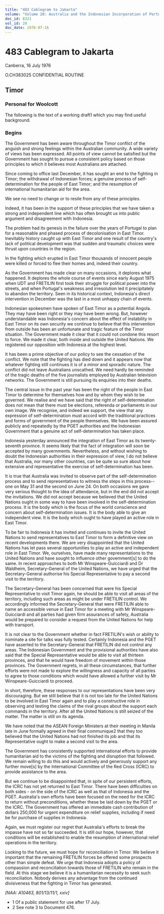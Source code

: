 ```yaml
---
title: "483 Cablegram to Jakarta"
volume: "Volume 20: Australia and the Indonesian Incorporation of Portuguese Timor, 1974-1976"
doc_id: 8321
vol_id: 20
doc_date: 1976-07-16
---
```


# 483 Cablegram to Jakarta

Canberra, 16 July 1976

O.CH383025 CONFIDENTIAL ROUTINE

## Timor

### Personal for Woolcott

The following is the text of a working draft1 which you may find useful background.

### Begins

The Government has been aware throughout the Timor conflict of the anguish and strong feelings within the Australian community. A wide variety of views has been expressed. All points of view cannot be satisfied but the Government has sought to pursue a consistent policy based on those principles to which it believes most Australians are attached.

Since coming to office last December, it has sought an end to the fighting in Timor; the withdrawal of Indonesian forces; a genuine process of self-determination for the people of East Timor; and the resumption of international humanitarian aid for the area.

We see no need to change or to resile from any of these principles.

Indeed, it has been in the support of these principles that we have taken a strong and independent line which has often brought us into public argument and disagreement with Indonesia.

The problem had its genesis in the failure over the years of Portugal to plan for a reasonable and phased process of decolonisation in East Timor. Inevitably history caught up with East Timor and one result of the country's lack of political development was that sudden and traumatic choices were thrust upon countries in the region.

In the fighting which erupted in East Timor thousands of innocent people were killed or forced to flee their homes and, indeed their country.

As the Government has made clear on many occasions, it deplores what happened. It deplores the whole course of events since early August 1975 when UDT and FRETILIN first took their struggle for political power into the streets, and when Portugal's weakness and irresolution led it precipitately to abandon the territory. Seen in its historical context, Indonesia's direct intervention in December was the last in a most unhappy chain of events.

Indonesian spokesmen have spoken of East Timor as a potential Angola. They may have been right or they may have been wrong. But, however understandable was Indonesia's concern about the effect of instability in East Timor on its own security we continue to believe that this intervention from outside has been an unfortunate and tragic feature of the Timor situation. The Government made it clear that it could not condone this resort to force. We made it clear, both inside and outside the United Nations. We registered our opposition with Indonesia at the highest level.

It has been a prime objective of our policy to see the cessation of the conflict. We note that the fighting has died down and it appears now that whatever fighting still continues it is of a minor and sporadic nature. The conflict did not leave Australians unscathed. We need hardly be reminded of the tragic deaths of the five journalists employed by Australian television networks. The Government is still pursuing its enquiries into their deaths.

The central issue in the past year has been the right of the people in East Timor to determine for themselves how and by whom they wish to be governed. We realise and we have said that the right of self-determination does not mean that there must be elections, referenda or parliaments in our own image. We recognise, and indeed we support, the view that any expression of self-determination must accord with the traditional practices and forms of government of the people themselves. We have been assured publicly and repeatedly by the PGET authorities and the Indonesian Government that a genuine act of self-determination has taken place.

Indonesia yesterday announced the integration of East Timor as its twenty-seventh province. It seems likely that the fact of integration will soon be accepted by many governments. Nevertheless, and without wishing to doubt the Indonesian authorities in their expression of view, I do not believe that Australia, nor many other countries, can be quite so sure about how extensive and representative the exercise of self-determination has been.

It is true that Australia was invited to observe part of the self-determination process and to send representatives to witness the steps in this process--one on May 31 and the second on June 24. On both occasions we gave very serious thought to the idea of attendance, but in the end did not accept the invitations. We did not accept because we believed that the United Nations ought in some way to have been involved in the self-determination process. It is the body which is the focus of the world conscience and concern about self-determination issues. It is the body able to give an independent view. It is the body which ought to have played an active role in East Timor.

To be fair to Indonesia it has invited and continues to invite the United Nations to send representatives to East Timor to form a definitive view on recent developments there. We are very disappointed that the United Nations has let pass several opportunities to play an active and independent role in East Timor. We, ourselves, have made many representations to the United Nations and have sought to influence other govemment[s] to do the same. In recent approaches to both Mr Winspeare-Guicciardi and Dr Waldheim, Secretary-General of the United Nations, we have urged that the Secretary-General authorise his Special Representative to pay a second visit to the territory.

The Secretary-General has been concerned that were his Special Representative to visit Timor again, he should be able to visit all areas of the territory, including such areas as might be under FRETILIN control. We accordingly informed the Secretary-General that were FRETILIN able to name an accessible venue in East Timor for a meeting with Mr Winspeare­-Guicciardi and all parties had given firm assurances of safety, Australia would be prepared to consider a request from the United Nations for help with transport.

It is not clear to the Government whether in fact FRETILIN's wish or ability to nominate a site for talks was fully tested. Certainly Indonesia and the PGET have asserted to the Secretary-General that FRETILIN did not control any areas. The Indonesian Government and the provisional authorities have also said that the Special Representative would be able to visit all thirteen provinces, and that he would have freedom of movement within those provinces. The Government regrets, in all these circumstances, that further efforts were not made to explore the willingness and capacity of all parties to agree to those conditions which would have allowed a further visit by Mr Winspeare-Guicciardi to proceed.

In short, therefore, these responses to our representations have been very discouraging. But we still believe that it is not too late for the United Nations to be involved in East Timor again and to play a constructive role in observing and testing the claims of the rival groups about the support each commands in the territory. After all the United Nations is still seized of the matter. The matter is still on its agenda.

We have noted that the ASEAN Foreign Ministers at their meeting in Manila late in June formally agreed in their final communique2 that they too believed that the United Nations had not finished its job and that its Representative ought to make a second visit to the area.

The Government has consistently supported international efforts to provide humanitarian aid to the victims of the fighting and disruption that followed. We remain willing to do this and would actively and generously support any further move[s] by the International Committee of the Red Cross (ICRC) to provide assistance to the area.

But we continue to be disappointed that, in spite of our persistent efforts, the ICRC has not yet returned to East Timor. There have been difficulties on both sides - on the side of the ICRC as well as that of Indonesia and the PGET. Australia's own efforts have been focused on the need for the ICRC to return without preconditions, whether these be laid down by the PGET or the ICRC. The Government has offered an immediate cash contribution of dollars 250,000 for urgent expenditure on relief supplies, including if need be for purchase of supplies in Indonesia.

Again, we must register our regret that Australia's efforts to break the impasse have not so far succeeded. It is still our hope, however, that conditions will be established to enable the resumption of international relief operations in the territory.

Looking to the future, we must hope for reconciliation in Timor. We believe it important that the remaining FRETILIN forces be offered some prospects other than simple defeat. We urge that Indonesia adopts a policy of compassion and reconciliation towards those of FRETILIN who remain in the field. At this stage we believe it is a humanitarian necessity to seek such reconciliation. Nobody derives any advantage from the continued divisiveness that the fighting in Timor has generated.

_[NAA: A10463, 801/13/11/1, xxiv]_

  * 1 Of a public statement for use after 17 July.
  * 2 See note 3 to Document 476.


